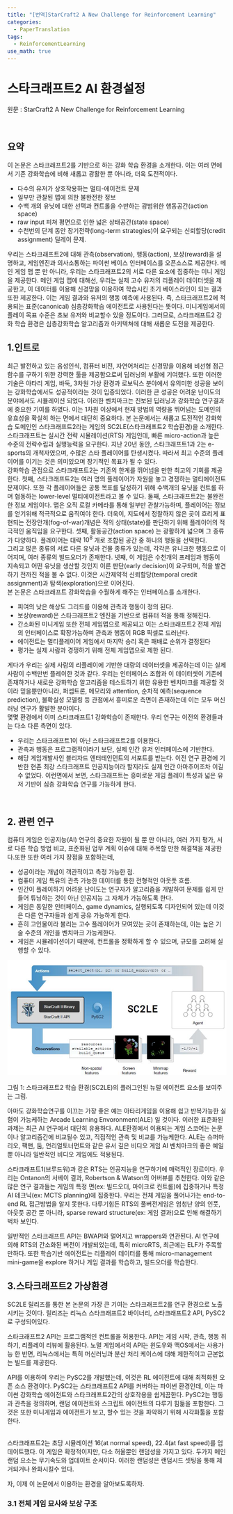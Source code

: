 ```yaml
---
title: "[번역]StarCraft2 A New Challenge for Reinforcement Learning"
categories:
  - PaperTranslation
tags:
  - ReinforcementLearning
use_math: true
---
```


# 스타크래프트2 AI 환경설정
원문 : StarCraft2 A New Challenge for Reinforcement Learning

<br />

## 요약  
이 논문은 스타크래프트2를 기반으로 하는 강화 학습 환경을 소개한다.
이는 여러 면에서 기존 강화학습에 비해 새롭고 광활한 뿐 아니라, 더욱 도전적이다. 

* 다수의 유저가 상호작용하는 멀티-에이전트 문제
* 일부만 관찰된 맵에 의한 불완전한 정보
* 수백 개의 유닛에 대한 선택과 컨트롤을 수반하는 광범위한 행동공간(action space) 
* raw input 피쳐 평면으로 인한 넓은 상태공간(state space)
* 수천번의 단계 동안 장기전략(long-term strategies)이 요구되는 신뢰할당(credit assignment) 딜레이 문제.

우리는 스타크래프트2에 대해 관측(observation), 행동(action), 보상(reward)을 설명하고, 
게임엔진과 의사소통하는 파이썬 베이스 인터페이스를 오픈소스로 제공한다.
메인 게임 맵 뿐 만 아니라, 우리는 스타크래프트2의 서로 다른 요소에 집중하는 미니 게임을 제공한다.
메인 게임 맵에 대해선, 우리는 실제 고수 유저의 리플레이 데이터셋을 제공한고,
이 데이터를 이용해 신경망을 이용하여 학습시킨 초기 베이스라인이 되는 결과 또한 제공한다.
이는 게임 결과와 유저의 행동 예측에 사용된다. 
즉, 스타크래프트2에 적용되는 표준(canonical) 심층강화학습 에이전트로 사용된다는 뜻이다.
미니게임에서의 플레이 목표 수준은 초보 유저와 비교할수 있을 정도이다.
그러므로, 스타크래프트2 강화 학습 환경은 심층강화학습 알고리즘과 아키텍쳐에 대해 새롭운 도전을 제공한다.
<br />
 
## 1.인트로
최근 발전하고 있는 음성인식, 컴퓨터 비전, 자연어처리는 신경망을 이용해 비선형 점근 함수를 구하기 위한 
강력한 툴을 제공함으로써 딥러닝의 부활에 기여했다. 또한 이러한 기술은 아타리 게임, 바둑, 3차원 가상 환경과 로보틱스 분야에서
유의미한 성공을 보이는 강화학습에서도 성공적이라는 것이 입증되었다. 이러한 큰 성공은 어려운 난이도의 분야에서도 시뮬레이션 되었다.
이러한 벤치마크는 진보된 딥러닝과 강화학습 연구결과에 중요한 기여를 하였다. 
이는 1차원 이상에서 현재 방법의 역량을 뛰어넘는 도메인의 유효성을 확실히 하는 면에서 대단히 중요하다.
본 논문에서는 새롭고 도전적인 강화학습 도메인인 스타크래프트2라는 게임의 SC2LE(스타크래프트2 학습환경)을 소개한다.
스타크래프트는 실시간 전략 시뮬레이션(RTS) 게임인데, 빠른 micro-action과 높은 수준의 전략수립과 실행능력을 요구한다. 
지난 20년 동안, 스타크래프트1과 2는 e-sports의 개척자였으며, 수많은 스타 플레이어를 탄생시켰다.
따라서 최고 수준의 플레이어를 이기는 것은 의미있으며 장기적인 목표가 될 수 있다.
<br />
강화학습 관점으로 스타크래프트2는 기존의 한계를 뛰어넘을 만한 최고의 기회를 제공한다. 
첫째, 스타크래프트2는 여러 명의 플레이어가 자원을 놓고 경쟁하는 멀티에이전트 문제이다.
또한 각 플레이어들은 공통 목표를 달성하기 위해 수백개의 유닛을 컨트롤 하며 협동하는 lower-level 멀티에이전트라고 볼 수 있다. 
둘째, 스타크래프트2는 불완전한 정보 게임이다. 맵은 오직 로컬 카메라를 통해 일부만 관찰가능하며, 
플레이어는 정보를 얻기위해 적극적으로 움직여야 한다. 
더욱이, 지도에서 정찰하지 않은 곳이 흐리게 표현되는 전장안개(fog-of-war)개념은 
적의 상태(state)를 판단하기 위해 플레이어의 적극적인 움직임을 요구한다.
셋째, 활동공간(action space) 는 광활하게 넓으며 그 종류가 다양하다. 
플레이어는 대략 $10^8$ 개로 조합된 공간 중 하나의 행동을 선택한다.  
그리고 많은 종류의 서로 다른 유닛과 건물 종류가 있는데, 각각은 유니크한 행동으로 이어지며, 여러 종류의 빌드오더가 존재한다. 
넷째, 이 게임은 수천개의 프레임과 행동이 지속되고 어떤 유닛을 생산할 것인지 이른 판단(early decision)이 요구되며,
적을 발견하기 전까진 적을 볼 수 없다. 이것은 시간제약적 신뢰할당(temporal credit assignment)과 탐색(exploration)으로 이어진다.
<br /> 
본 논문은 스타크래프트 강화학습을 수월하게 해주는 인터페이스를 소개한다. 
* 피여의 낮은 해상도 그리드를 이용해 관측과 행동이 정의 된다. 
* 보상(reward)은 스타크래프트2 엔진을 기반으로 컴퓨터 적을 통해 정해진다.
* 간소화된 미니게임 또한 전체 게임맵으로 제공되고 이는 스타크래프트2 전체 게임의 인터페이스로 확장가능하며 관측과 행동이 RGB 픽셀로 드러난다.
* 에이전트는 멀티플레이어 게임에서 마지막 승리 혹은 패배로 순위가 결정된다
* 평가는 실제 사람과 경쟁하기 위해 전체 게임맵으로 제한 된다. 

게다가 우리는 실제 사람의 리플레이에 기반한 대량의 데이터셋을 제공하는데 이는 실제 사람이 수백만번 플레이한 것과 같다. 
우리는 인터페이스 조합과 이 데이터셋이 기존에 존재하거나 새로운 강화학습 알고리즘을 테스트하기 위한 유용한 벤치마크를 제공할 것이라 믿을뿐만아니라,
퍼셉트론, 메모리와 attention, 순차적 예측(sequence prediction), 불확실성 모델링 등 관점에서 흥미로운 측면이 존재하는데 
이는 모두 머신러닝 연구가 활발한 분야이다.
<br />
몇몇 환경에서 이미 스타크래프트1 강화학습이 존재한다.
우리 연구는 이전의 환경들과는 다소 다른 측면이 있다.
* 우리는 스타크래프트1이 아닌 스타크래프트2를 이용한다.
* 관측과 행동은 프로그램적이라기 보단, 실제 인간 유저 인터페이스에 기반한다.
* 해당 게임개발사인 블리자드 엔터테인먼트의 서포트를 받는다.
이전 연구 환경에 기반한 현존 최강 스타크래프트 인공지능이라 할지라도 실제 인간 아마추어조차 이길 수 없었다. 
이런면에서 보면, 스타크래프트는 흥미로운 게임 플레이 특성과 넓은 유저 기반이 심층 강화학습 연구를 가능하게 한다. 
<br />

## 2. 관련 연구

컴퓨터 게임은 인공지능(AI) 연구의 중요한 자원이 될 뿐 만 아니라,
여러 가지 평가, 서로 다른 학습 방법 비교, 표준화된 업무 계획 이슈에 대해 주목할 만한 해결책을 제공한다.또한 
또한 여러 가지 장점을 포함하는데,
* 성공이라는 개념이 객관적이고 측정 가능한 점.
* 컴퓨터 게임 특유의 관측 가능한 데이터를 통한 전형적인 아웃풋 흐름.
* 인간이 플레이하기 어려운 난이도는 연구자가 알고리즘을 개발하여 문제를 쉽게 만들어 튜닝하는 것이 아닌 인공지능 그 자체가 가능하도록 한다.
* 게임은 동일한 인터페이스, game dynamics, 실행되도록 디자인되어 있는데 이것은 다른 연구자들과 쉽게 공유 가능하게 한다.
* 흔히 고인물이라 불리는 고수 플레이어가 모여있는 곳이 존재하는데, 이는 높은 기술 수준의 개인을 벤치마크 가능케한다.
* 게임은 시뮬레이션이기 때문에, 컨트롤을 정확하게 할 수 있으며, 규모를 고려해 실행할 수 있다.

![Figure1](/assets/images/sc2le/figure1.JPG)

그림 1: 스타크래프트2 학습 환경(SC2LE)의 플러그인된 뉴럴 에이전트 요소를 보여주는 그림.
<br />

아마도 강화학습연구를 이끄는 가장 좋은 예는 아타리게임을 이용해 쉽고 반복가능한 실험이 가능케하는 Arcade Learning Envoronment(ALE) 일 것이다.
이러한 표준화된 과제는 최근 AI 연구에서 대단히 유용하다.
ALE환경에서 이용되는 게임 스코어는 논문이나 알고리즘간에 비교될수 있고, 직접적인 관측 및 비교를 가능케한다.
ALE는 슈퍼마리오, 팩맨, 둠, 언리얼토너먼트와 같은 유서 깊은 비디오 게임 AI 벤치마크의 좋은 예일 뿐 아니라 일반적인 비디오 게임에도 적용된다.
<br />

스타크래프트1(브루드워)과 같은 RTS는 인공지능을 연구하기에 매력적인 장르이다. 
우리는 Ontanon의 서베이 결과, Robertson & Watson의 어버뷰를 추천한다.
이와 같은 많은 연구 결과들는 게임의 특정 면(ex: 빌드오더, 마이크로 컨트롤)에 집중하거나 특정 AI 테크닉(ex: MCTS planning)에 집중한다.
우리는 전체 게임을 풀어나가는 end-to-end RL 접근방법을 알지 못한다.
다루기힘든 RTS의 풀버전게임은 엄청난 양의 인풋, 아웃풋 공간 뿐 아니라, sparse reward structure(ex: 게임 결과)으로 인해 해결하기 벅차 보인다.
<br />

일반적인 스타크래프트 API는 BWAPI와 멀어지고 wrappers와 연관된다.
AI 연구에 의해 RTS의 간소화된 버전이 개발되었는데, 특히 microRTS, 최근에는 ELF가 주목할만하다.
또한 학습기반 에이전트는 리플레이 데이터를 통해 micro-management mini-game을 explore 하거나 게임 결과를 학습하고, 빌드오더를 학습한다.
<br />

## 3.스타크래프트2 가상환경

SC2LE 릴리즈를 통한 본 논문의 가장 큰 기여는 스타크래프트2를 연구 환경으로 노출시키는 것이다. 
릴리즈는 리눅스 스타크래프트2 바이너리, 스타크래프트2 API, PySC2로 구성되어있다.
<br />

스타크래프트2 API는 프로그램적인 컨트롤을 허용한다. 
API는 게임 시작, 관측, 행동 취하기, 리플레이 리뷰에 활용된다.
노멀 게임에서의 API는 윈도우와 맥OS에서는 사용가능 한 반면, 
리눅스에서는 특히 머신러닝과 분산 처리 케이스에 대해 제한적이고 근본없는 빌드를 제공한다.
<br />

API를 이용하여 우리는 PySC2를 개발했는데, 이것은 RL 에이전트에 대해 최적화된 오픈 소스 환경이다.
PySC2는 스타크래프트2 API를 커버하는 파이썬 환경인데, 이는 파이썬 강화학습 에이전트와 스타크래프트2간의 상호작용을 쉽게끔한다.
PySC2는 행동과 관측을 정의하며, 랜덤 에이전트와 스크립트 에이전트의 다루기 힘듦을 포함한다.
그것은 또한 미니게임과 에이전트가 보고, 할수 있는 것을 파악하기 위해 시각화툴을 포함한다.  
<br />

스타크래프트2는 초당 시뮬레이션 16(at normal speed), 22.4(at fast speed)를 업데이트했다.
이 게임은 확정적이지만, 다소 허울뿐인 랜덤성을 가지고 있다.
두가지 메인 랜덤 요소는 무기속도와 업데이트 순서이다. 
이러한 랜덤성은 랜덤시드 셋팅을 통해 제거되거나 완화시킬수 있다.
<br />

자, 이제 이 논문에서 이용하는 환경을 알아보도록하자.
<br />

### 3.1 전체 게임 묘사와 보상 구조


  

